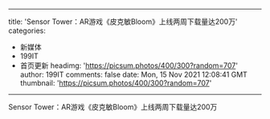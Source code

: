 
---
title: 'Sensor Tower：AR游戏《皮克敏Bloom》上线两周下载量达200万'
categories: 
 - 新媒体
 - 199IT
 - 首页更新
headimg: 'https://picsum.photos/400/300?random=707'
author: 199IT
comments: false
date: Mon, 15 Nov 2021 12:08:41 GMT
thumbnail: 'https://picsum.photos/400/300?random=707'
---

<div>   
Sensor Tower：AR游戏《皮克敏Bloom》上线两周下载量达200万  
</div>
            